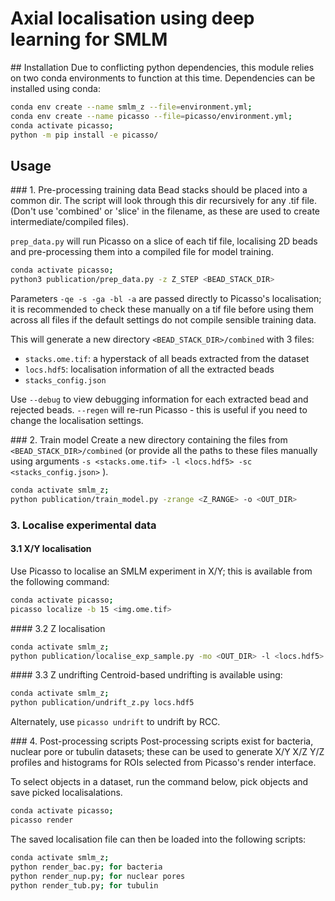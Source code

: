 # Axial localisation using deep learning for SMLM
## Installation
Due to conflicting python dependencies, this module relies on two conda environments to function at this time.
Dependencies can be installed using conda:
```bash
conda env create --name smlm_z --file=environment.yml;
conda env create --name picasso --file=picasso/environment.yml;
conda activate picasso;
python -m pip install -e picasso/
```
## Usage
### 1. Pre-processing training data
Bead stacks should be placed into a common dir. The script will look through this dir recursively for any .tif file. (Don't use 'combined' or 'slice' in the filename, as these are used to create intermediate/compiled files).

`prep_data.py` will run Picasso on a slice of each tif file, localising 2D beads and pre-processing them into a compiled file for model training.
```bash
conda activate picasso;
python3 publication/prep_data.py -z Z_STEP <BEAD_STACK_DIR>
```

Parameters `-qe -s -ga -bl -a` are passed directly to Picasso's localisation; it is recommended to check these manually on a tif file before using them across all files if the default settings do not compile sensible training data. 

This will generate a new directory `<BEAD_STACK_DIR>/combined` with 3 files:
- `stacks.ome.tif`: a hyperstack of all beads extracted from the dataset
- `locs.hdf5`: localisation information of all the extracted beads
- `stacks_config.json` 

Use `--debug` to view debugging information for each extracted bead and rejected beads.
`--regen` will re-run Picasso - this is useful if you need to change the localisation settings.

### 2. Train model
Create a new directory containing the files from `<BEAD_STACK_DIR>/combined` (or provide all the paths to these files manually using arguments `-s <stacks.ome.tif> -l <locs.hdf5> -sc <stacks_config.json>` ).

```bash
conda activate smlm_z;
python publication/train_model.py -zrange <Z_RANGE> -o <OUT_DIR>
```

### 3. Localise experimental data
#### 3.1 X/Y localisation
Use Picasso to localise an SMLM experiment in X/Y; this is available from the following command:
```bash
conda activate picasso;
picasso localize -b 15 <img.ome.tif>
```

#### 3.2 Z localisation
```bash
conda activate smlm_z;
python publication/localise_exp_sample.py -mo <OUT_DIR> -l <locs.hdf5> -s <spots.hdf5> -o <OUT_DIR>/out
```

#### 3.3 Z undrifting
Centroid-based undrifting is available using:
```bash
conda activate smlm_z;
python publication/undrift_z.py locs.hdf5
```
Alternately, use `picasso undrift` to undrift by RCC.

### 4. Post-processing scripts
Post-processing scripts exist for bacteria, nuclear pore or tubulin datasets; these can be used to generate X/Y X/Z Y/Z profiles and histograms for ROIs selected from Picasso's render interface.

To select objects in a dataset, run the command below, pick objects and save picked localisalations.
```bash
conda activate picasso;
picasso render
```
The saved localisation file can then be loaded into the following scripts:

```bash
conda activate smlm_z;
python render_bac.py; for bacteria
python render_nup.py; for nuclear pores
python render_tub.py; for tubulin
```
